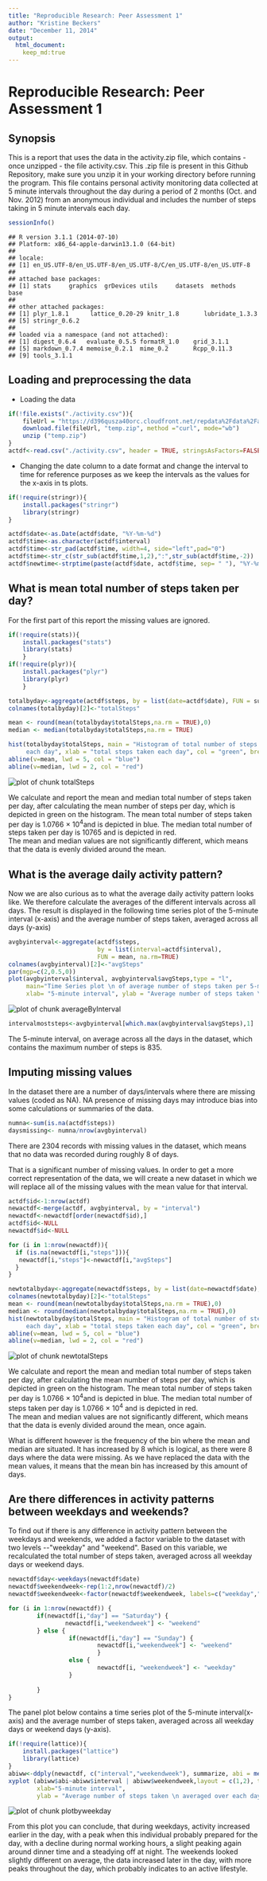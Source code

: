 ```yaml
---
title: "Reproducible Research: Peer Assessment 1"
author: "Kristine Beckers"
date: "December 11, 2014"
output: 
  html_document:
    keep_md:true
---
```


# Reproducible Research: Peer Assessment 1

## Synopsis

This is a report that uses the data in the activity.zip file, which contains - 
once unzipped - the file activity.csv. This .zip file is present in this Github 
Repository, make sure you unzip it in your working directory before running the 
program.
This file contains personal activity monitoring data collected at 5 minute 
intervals throughout the day during a period of 2 months (Oct. and Nov. 2012) 
from an anonymous individual and includes the number of steps taking in 5 minute 
intervals each day.


```r
sessionInfo()
```

```
## R version 3.1.1 (2014-07-10)
## Platform: x86_64-apple-darwin13.1.0 (64-bit)
## 
## locale:
## [1] en_US.UTF-8/en_US.UTF-8/en_US.UTF-8/C/en_US.UTF-8/en_US.UTF-8
## 
## attached base packages:
## [1] stats     graphics  grDevices utils     datasets  methods   base     
## 
## other attached packages:
## [1] plyr_1.8.1      lattice_0.20-29 knitr_1.8       lubridate_1.3.3
## [5] stringr_0.6.2  
## 
## loaded via a namespace (and not attached):
## [1] digest_0.6.4   evaluate_0.5.5 formatR_1.0    grid_3.1.1    
## [5] markdown_0.7.4 memoise_0.2.1  mime_0.2       Rcpp_0.11.3   
## [9] tools_3.1.1
```

## Loading and preprocessing the data

- Loading the data  


```r
if(!file.exists("./activity.csv")){
    fileUrl = "https://d396qusza40orc.cloudfront.net/repdata%2Fdata%2Factivity.zip"
    download.file(fileUrl, "temp.zip", method ="curl", mode="wb")
    unzip ("temp.zip")
}
actdf<-read.csv("./activity.csv", header = TRUE, stringsAsFactors=FALSE)
```

- Changing the date column to a date format and change the interval to time
for reference purposes as we keep the intervals as the values for the x-axis 
in ts plots.


```r
if(!require(stringr)){
    install.packages("stringr")
    library(stringr)
}

actdf$date<-as.Date(actdf$date, "%Y-%m-%d")
actdf$time<-as.character(actdf$interval)
actdf$time<-str_pad(actdf$time, width=4, side="left",pad="0")
actdf$time<-str_c(str_sub(actdf$time,1,2),":",str_sub(actdf$time,-2))
actdf$newtime<-strptime(paste(actdf$date, actdf$time, sep= " "), "%Y-%m-%d %H:%M")
```

## What is mean total number of steps taken per day?  

For the first part of this report the missing values are ignored.  



```r
if(!require(stats)){
    install.packages("stats")
    library(stats)
    }
if(!require(plyr)){
    install.packages("plyr")
    library(plyr)
    }

totalbyday<-aggregate(actdf$steps, by = list(date=actdf$date), FUN = sum)
colnames(totalbyday)[2]<-"totalSteps"

mean <- round(mean(totalbyday$totalSteps,na.rm = TRUE),0)
median <- median(totalbyday$totalSteps,na.rm = TRUE)

hist(totalbyday$totalSteps, main = "Histogram of total number of steps taken 
     each day", xlab = "total steps taken each day", col = "green", breaks =20)
abline(v=mean, lwd = 5, col = "blue")
abline(v=median, lwd = 2, col = "red")
```

![plot of chunk totalSteps](figure/totalSteps-1.png) 

We calculate and report the mean and median total number of steps taken per day, after 
calculating the mean number of steps per day, which is depicted in green on the histogram.
The mean total number of steps taken per day is 1.0766 &times; 10<sup>4</sup>and is depicted in blue.
The median total number of steps taken per day is 10765 and is depicted in red.  
The mean and median values are not significantly different, which means that the data is 
evenly divided around the mean. 



## What is the average daily activity pattern?

Now we are also curious as to what the average daily activity pattern looks like. We 
therefore calculate the averages of the different intervals across all days. The result 
is displayed in the following time series plot of the 5-minute interval (x-axis) and the average 
number of steps taken, averaged across all days (y-axis)


```r
avgbyinterval<-aggregate(actdf$steps, 
                         by = list(interval=actdf$interval), 
                         FUN = mean, na.rm=TRUE)
colnames(avgbyinterval)[2]<-"avgSteps"
par(mgp=c(2,0.5,0))
plot(avgbyinterval$interval, avgbyinterval$avgSteps,type = "l", 
     main="Time Series plot \n of average number of steps taken per 5-minute time interval", 
     xlab= "5-minute interval", ylab = "Average number of steps taken \n averaged over each day" )
```

![plot of chunk averageByInterval](figure/averageByInterval-1.png) 



```r
intervalmoststeps<-avgbyinterval[which.max(avgbyinterval$avgSteps),1]
```

The 5-minute interval, on average across all the days in the dataset, which contains
the maximum number of steps is 835.


## Imputing missing values

In the dataset there are a number of days/intervals where there are missing values
(coded as NA). NA presence of missing days may introduce bias into some calculations 
or summaries of the data.


```r
numna<-sum(is.na(actdf$steps))
daysmissing<- numna/nrow(avgbyinterval)
```

There are 2304 records with missing values in the dataset, which means that no data was 
recorded during roughly 8 of days.

That is a significant number of missing values. In order to get a more correct representation
of the data, we will create a new dataset in which we will replace all of the missing values 
with the mean value for that interval.


```r
actdf$id<-1:nrow(actdf)
newactdf<-merge(actdf, avgbyinterval, by = "interval")
newactdf<-newactdf[order(newactdf$id),]
actdf$id<-NULL
newactdf$id<-NULL

for (i in 1:nrow(newactdf)){
  if (is.na(newactdf[i,"steps"])){
   newactdf[i,"steps"]<-newactdf[i,"avgSteps"]
  }
}
```



```r
newtotalbyday<-aggregate(newactdf$steps, by = list(date=newactdf$date), FUN = sum)
colnames(newtotalbyday)[2]<-"totalSteps"
mean <- round(mean(newtotalbyday$totalSteps,na.rm = TRUE),0)
median <- round(median(newtotalbyday$totalSteps,na.rm = TRUE),0)
hist(newtotalbyday$totalSteps, main = "Histogram of total number of steps taken 
     each day", xlab = "total steps taken each day", col = "green", breaks =20)
abline(v=mean, lwd = 5, col = "blue")
abline(v=median, lwd = 2, col = "red")
```

![plot of chunk newtotalSteps](figure/newtotalSteps-1.png) 


We calculate and report the mean and median total number of steps taken per day, after 
calculating the mean number of steps per day, which is depicted in green on the histogram.
The mean total number of steps taken per day is 1.0766 &times; 10<sup>4</sup>and is depicted in blue.
The median total number of steps taken per day is 1.0766 &times; 10<sup>4</sup> and is depicted in red.  
The mean and median values are not significantly different, which means that the data is 
evenly divided around the mean, once again. 

What is different however is the frequency of the bin where the mean and median are situated. 
It has increased by 8 which is logical, as there were 8 days where the data were missing. As 
we have replaced the data with the mean values, it means that the mean bin has increased by 
this amount of days.


## Are there differences in activity patterns between weekdays and weekends?

To find out if there is any difference in activity pattern between the weekdays
and weekends, we added a factor variable to the dataset with two levels --"weekday" 
and "weekend". Based on this variable, we recalculated the total number of steps 
taken, averaged across all weekday days or weekend days. 




```r
newactdf$day<-weekdays(newactdf$date)
newactdf$weekendweek<-rep(1:2,nrow(newactdf)/2)
newactdf$weekendweek<-factor(newactdf$weekendweek, labels=c("weekday","weekend"))

for (i in 1:nrow(newactdf)) {
        if(newactdf[i,"day"] == "Saturday") {
                newactdf[i,"weekendweek"] <- "weekend"
        } else {
                 if(newactdf[i,"day"] == "Sunday") {
                         newactdf[i,"weekendweek"] <- "weekend"
                         }
                 else {
                         newactdf[i, "weekendweek"] <- "weekday"
                 }
               
        }
}
```

The panel plot below contains a time series plot of the 5-minute interval(x-axis) 
and the average number of steps taken, averaged across all weekday days or weekend days
(y-axis). 



```r
if(!require(lattice)){
    install.packages("lattice")
    library(lattice)
}
abiww<-ddply(newactdf, c("interval","weekendweek"), summarize, abi = mean(steps,na.rm = TRUE))
xyplot (abiww$abi~abiww$interval | abiww$weekendweek,layout = c(1,2), type='l', 
        xlab="5-minute interval", 
        ylab = "Average number of steps taken \n averaged over each day")
```

![plot of chunk plotbyweekday](figure/plotbyweekday-1.png) 

From this plot you can conclude, that during weekdays, activity increased earlier in 
the day, with a peak when this individual probably prepared for the day, with a decline during
normal working hours, a slight peaking again around dinner time and a steadying off at night.
The weekends looked slightly different on average, the data increased later in the day, with 
more peaks throughout the day, which probably indicates to an active lifestyle. 
